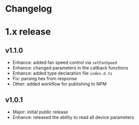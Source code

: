 Changelog
=========

# 1.x release

## v1.1.0

- Enhance: added fan speed control via `setFanSpeed`
- Enhance: changed parameters in the callback functions
- Enhance: added type declaration file `index.d.ts`
- Fix: parsing hex from response
- Other: added workflow for publishing to NPM

## v1.0.1

- Major: initial public release
- Enhance: released the ability to read all device parameters
